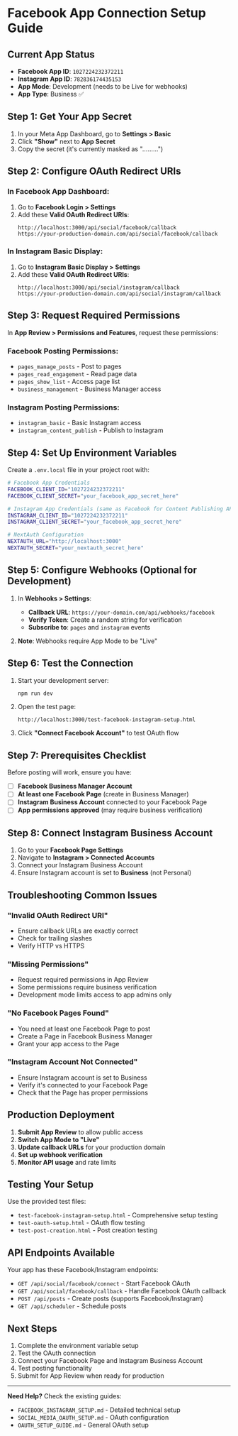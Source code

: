 # Facebook App Connection Setup Guide

## Current App Status
- **Facebook App ID**: `1027224232372211`
- **Instagram App ID**: `782836174435153`
- **App Mode**: Development (needs to be Live for webhooks)
- **App Type**: Business ✅

## Step 1: Get Your App Secret

1. In your Meta App Dashboard, go to **Settings > Basic**
2. Click **"Show"** next to **App Secret**
3. Copy the secret (it's currently masked as ".........")

## Step 2: Configure OAuth Redirect URIs

### In Facebook App Dashboard:
1. Go to **Facebook Login > Settings**
2. Add these **Valid OAuth Redirect URIs**:
   ```
   http://localhost:3000/api/social/facebook/callback
   https://your-production-domain.com/api/social/facebook/callback
   ```

### In Instagram Basic Display:
1. Go to **Instagram Basic Display > Settings**
2. Add these **Valid OAuth Redirect URIs**:
   ```
   http://localhost:3000/api/social/instagram/callback
   https://your-production-domain.com/api/social/instagram/callback
   ```

## Step 3: Request Required Permissions

In **App Review > Permissions and Features**, request these permissions:

### Facebook Posting Permissions:
- `pages_manage_posts` - Post to pages
- `pages_read_engagement` - Read page data  
- `pages_show_list` - Access page list
- `business_management` - Business Manager access

### Instagram Posting Permissions:
- `instagram_basic` - Basic Instagram access
- `instagram_content_publish` - Publish to Instagram

## Step 4: Set Up Environment Variables

Create a `.env.local` file in your project root with:

```bash
# Facebook App Credentials
FACEBOOK_CLIENT_ID="1027224232372211"
FACEBOOK_CLIENT_SECRET="your_facebook_app_secret_here"

# Instagram App Credentials (same as Facebook for Content Publishing API)
INSTAGRAM_CLIENT_ID="1027224232372211"
INSTAGRAM_CLIENT_SECRET="your_facebook_app_secret_here"

# NextAuth Configuration
NEXTAUTH_URL="http://localhost:3000"
NEXTAUTH_SECRET="your_nextauth_secret_here"
```

## Step 5: Configure Webhooks (Optional for Development)

1. In **Webhooks > Settings**:
   - **Callback URL**: `https://your-domain.com/api/webhooks/facebook`
   - **Verify Token**: Create a random string for verification
   - **Subscribe to**: `pages` and `instagram` events

2. **Note**: Webhooks require App Mode to be "Live"

## Step 6: Test the Connection

1. Start your development server:
   ```bash
   npm run dev
   ```

2. Open the test page:
   ```
   http://localhost:3000/test-facebook-instagram-setup.html
   ```

3. Click **"Connect Facebook Account"** to test OAuth flow

## Step 7: Prerequisites Checklist

Before posting will work, ensure you have:

- [ ] **Facebook Business Manager Account**
- [ ] **At least one Facebook Page** (create in Business Manager)
- [ ] **Instagram Business Account** connected to your Facebook Page
- [ ] **App permissions approved** (may require business verification)

## Step 8: Connect Instagram Business Account

1. Go to your **Facebook Page Settings**
2. Navigate to **Instagram > Connected Accounts**
3. Connect your Instagram Business Account
4. Ensure Instagram account is set to **Business** (not Personal)

## Troubleshooting Common Issues

### "Invalid OAuth Redirect URI"
- Ensure callback URLs are exactly correct
- Check for trailing slashes
- Verify HTTP vs HTTPS

### "Missing Permissions"
- Request required permissions in App Review
- Some permissions require business verification
- Development mode limits access to app admins only

### "No Facebook Pages Found"
- You need at least one Facebook Page to post
- Create a Page in Facebook Business Manager
- Grant your app access to the Page

### "Instagram Account Not Connected"
- Ensure Instagram account is set to Business
- Verify it's connected to your Facebook Page
- Check that the Page has proper permissions

## Production Deployment

1. **Submit App Review** to allow public access
2. **Switch App Mode to "Live"**
3. **Update callback URLs** for your production domain
4. **Set up webhook verification**
5. **Monitor API usage** and rate limits

## Testing Your Setup

Use the provided test files:
- `test-facebook-instagram-setup.html` - Comprehensive setup testing
- `test-oauth-setup.html` - OAuth flow testing
- `test-post-creation.html` - Post creation testing

## API Endpoints Available

Your app has these Facebook/Instagram endpoints:
- `GET /api/social/facebook/connect` - Start Facebook OAuth
- `GET /api/social/facebook/callback` - Handle Facebook OAuth callback
- `POST /api/posts` - Create posts (supports Facebook/Instagram)
- `GET /api/scheduler` - Schedule posts

## Next Steps

1. Complete the environment variable setup
2. Test the OAuth connection
3. Connect your Facebook Page and Instagram Business Account
4. Test posting functionality
5. Submit for App Review when ready for production

---

**Need Help?** Check the existing guides:
- `FACEBOOK_INSTAGRAM_SETUP.md` - Detailed technical setup
- `SOCIAL_MEDIA_OAUTH_SETUP.md` - OAuth configuration
- `OAUTH_SETUP_GUIDE.md` - General OAuth setup
